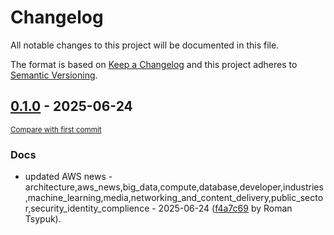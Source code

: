 # Changelog

All notable changes to this project will be documented in this file.

The format is based on [Keep a Changelog](http://keepachangelog.com/en/1.0.0/)
and this project adheres to [Semantic Versioning](http://semver.org/spec/v2.0.0.html).

<!-- insertion marker -->
## [0.1.0](https://github.com/tsypuk/aws-news/releases/tag/ver-2025-06-240.1.0) - 2025-06-24

<small>[Compare with first commit](https://github.com/tsypuk/aws-news/compare/56467ff226af759b59a709941588f228e8329c52...ver-2025-06-24)</small>

### Docs

- updated AWS news - architecture,aws_news,big_data,compute,database,developer,industries,machine_learning,media,networking_and_content_delivery,public_sector,security_identity_complience - 2025-06-24 ([f4a7c69](https://github.com/tsypuk/aws-news/commit/f4a7c69131fe31080207b7d635c6fa215bb10f79) by Roman Tsypuk).

